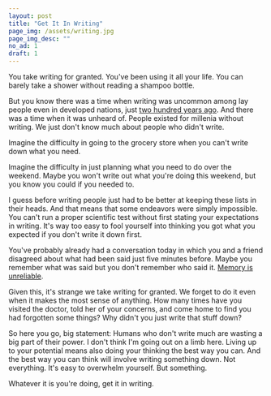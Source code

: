 ```yaml
---
layout: post
title: "Get It In Writing"
page_img: /assets/writing.jpg
page_img_desc: ""
no_ad: 1
draft: 1
---
```


You take writing for granted. You've been using it all your life. You can barely take a shower without reading a shampoo bottle.

But you know there was a time when writing was uncommon among lay people even in developed nations, just <a href="https://ourworldindata.org/literacy/#historical-perspective">two hundred years ago</a>. And there was a time when it was unheard of. People existed for millenia without writing. We just don't know much about people who didn't write.

Imagine the difficulty in going to the grocery store when you can't write down what you need.

Imagine the difficulty in just planning what you need to do over the weekend. Maybe you won't write out what you're doing this weekend, but you know you could if you needed to. 

I guess before writing people just had to be better at keeping these lists in their heads. And that means that some endeavors were simply impossible. You can't run a proper scientific test without first stating your expectations in writing. It's way too easy to fool yourself into thinking you got what you expected if you don't write it down first.

You've probably already had a conversation today in which you and a friend disagreed about what had been said just five minutes before. Maybe you remember what was said but you don't remember who said it. <a href="http://www.pointofinquiry.org/editing_our_pasts_dr._julia_shaw_on_the_illusion_of_memory/">Memory is unreliable</a>.

Given this, it's strange we take writing for granted. We forget to do it even when it makes the most sense of anything. How many times have you visited the doctor, told her of your concerns, and come home to find you had forgotten some things? Why didn't you just write that stuff down?

So here you go, big statement: Humans who don't write much are wasting a big part of their power. I don't think I'm going out on a limb here. Living up to your potential means also doing your thinking the best way you can. And the best way you can think will involve writing something down. Not everything. It's easy to overwhelm yourself. But something.

Whatever it is you're doing, get it in writing.

